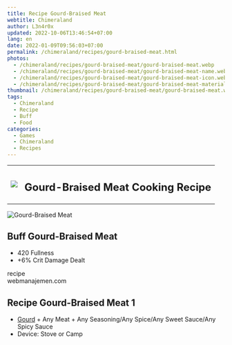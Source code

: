 ```yaml
---
title: Recipe Gourd-Braised Meat
webtitle: Chimeraland
author: L3n4r0x
updated: 2022-10-06T13:46:54+07:00
lang: en
date: 2022-01-09T09:56:03+07:00
permalink: /chimeraland/recipes/gourd-braised-meat.html
photos:
  - /chimeraland/recipes/gourd-braised-meat/gourd-braised-meat.webp
  - /chimeraland/recipes/gourd-braised-meat/gourd-braised-meat-name.webp
  - /chimeraland/recipes/gourd-braised-meat/gourd-braised-meat-icon.webp
  - /chimeraland/recipes/gourd-braised-meat/gourd-braised-meat-material.webp
thumbnail: /chimeraland/recipes/gourd-braised-meat/gourd-braised-meat.webp
tags:
  - Chimeraland
  - Recipe
  - Buff
  - Food
categories:
  - Games
  - Chimeraland
  - Recipes
---
```


<section id="bootstrap-wrapper"><link rel="stylesheet" href="https://cdn.statically.io/gh/dimaslanjaka/Web-Manajemen/40ac3225/css/bootstrap-4.5-wrapper.css"/><div class="row mb-2"><div class="col-md-12 mb-2"><table class="table" id="post-info"><tbody><tr><td><img class="d-inline-block me-2" src="/chimeraland/recipes/gourd-braised-meat/gourd-braised-meat-icon.webp" width="auto" height="auto"/></td><td><h1 class="fs-5">Gourd-Braised Meat Cooking Recipe</h1></td></tr></tbody></table></div></div><div class="card mb-2"><div class="row g-0"><div class="col-sm-4 position-relative mb-2"><img src="/chimeraland/recipes/gourd-braised-meat/gourd-braised-meat-material.webp" class="card-img fit-cover w-100 h-100" alt="Gourd-Braised Meat" data-fancybox="true"/></div><div class="col-sm-8 mb-2"><div class="card-body"><h2 class="card-title fs-5">Buff Gourd-Braised Meat</h2><div class="card-text"><ul><li>420 Fullness</li><li>+6% Crit Damage Dealt</li></ul></div><span class="badge rounded-pill bg-dark">recipe</span></div><div class="card-footer text-end text-muted">webmanajemen.com</div></div></div></div><div class="row mb-2"><div class="col-12 col-lg-6 recipe-item mb-2"><div class="card"><div class="card-body"><h2 class="card-title fs-5">Recipe Gourd-Braised Meat 1</h2><div class="card-text"><ul><li><a class="text-decoration-none" href="/chimeraland/materials/gourd.html">Gourd</a><span> + </span>Any Meat<span> + </span>Any Seasoning/Any Spice/Any Sweet Sauce/Any Spicy Sauce</li><li>Device: Stove or Camp</li></ul></div></div></div></div></div></section>